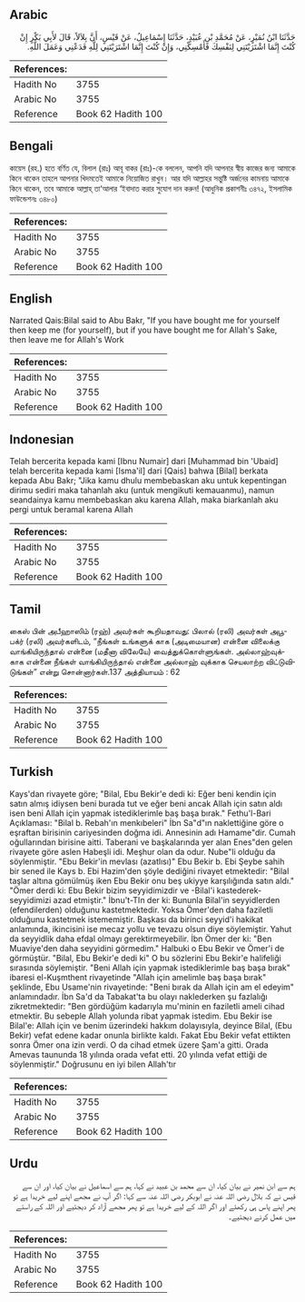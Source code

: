 ## Arabic


<div dir="rtl" lang="ar" style={{fontSize:'larger',backgroundColor:'#f8f9fa',padding:20}}>
حَدَّثَنَا ابْنُ نُمَيْرٍ، عَنْ مُحَمَّدِ بْنِ عُبَيْدٍ، حَدَّثَنَا إِسْمَاعِيلُ، عَنْ قَيْسٍ، أَنَّ بِلاَلاً، قَالَ لأَبِي بَكْرٍ إِنْ كُنْتَ إِنَّمَا اشْتَرَيْتَنِي لِنَفْسِكَ فَأَمْسِكْنِي، وَإِنْ كُنْتَ إِنَّمَا اشْتَرَيْتَنِي لِلَّهِ فَدَعْنِي وَعَمَلَ اللَّهِ‏.‏
</div>
<div style={{backgroundColor:'#f8f9fa',padding:20, marginBottom: 10}}><table> <thead> <tr> <th>References:</th> <th></th> </tr> </thead> <tbody><tr><td>Hadith No</td><td>3755</td></tr><tr><td>Arabic No</td><td>3755</td></tr><tr><td>Reference</td><td>Book 62 Hadith 100</td></tr></tbody></table></div>

## Bengali


<div dir="ltr" lang="bn" style={{fontSize:'larger',backgroundColor:'#f8f9fa',padding:20}}>
কায়েস (রহ.) হতে বর্ণিত যে, বিলাল (রাঃ) আবূ বাকর (রাঃ)-কে বললেন, আপনি যদি আপনার স্বীয় কাজের জন্য আমাকে কিনে থাকেন তাহলে আপনার খিদমতেই আমাকে নিয়োজিত রাখুন। আর যদি আল্লাহর সন্তুষ্টি অর্জনের কামনায় আমাকে কিনে থাকেন, তবে আমাকে আল্লাহ্ তা‘আলার ‘ইবাদাত করার সুযোগ দান করুন! (আধুনিক প্রকাশনীঃ ৩৪৭২, ইসলামিক ফাউন্ডেশনঃ ৩৪৮০)
</div>
<div style={{backgroundColor:'#f8f9fa',padding:20, marginBottom: 10}}><table> <thead> <tr> <th>References:</th> <th></th> </tr> </thead> <tbody><tr><td>Hadith No</td><td>3755</td></tr><tr><td>Arabic No</td><td>3755</td></tr><tr><td>Reference</td><td>Book 62 Hadith 100</td></tr></tbody></table></div>

## English


<div dir="ltr" lang="en" style={{fontSize:'larger',backgroundColor:'#f8f9fa',padding:20}}>
Narrated Qais:Bilal said to Abu Bakr, "If you have bought me for yourself then keep me (for yourself), but if you have bought me for Allah's Sake, then leave me for Allah's Work
</div>
<div style={{backgroundColor:'#f8f9fa',padding:20, marginBottom: 10}}><table> <thead> <tr> <th>References:</th> <th></th> </tr> </thead> <tbody><tr><td>Hadith No</td><td>3755</td></tr><tr><td>Arabic No</td><td>3755</td></tr><tr><td>Reference</td><td>Book 62 Hadith 100</td></tr></tbody></table></div>

## Indonesian


<div dir="ltr" lang="id" style={{fontSize:'larger',backgroundColor:'#f8f9fa',padding:20}}>
Telah bercerita kepada kami [Ibnu Numair] dari [Muhammad bin 'Ubaid] telah bercerita kepada kami [Isma'il] dari [Qais] bahwa [Bilal] berkata kepada Abu Bakr; "Jika kamu dhulu membebaskan aku untuk kepentingan dirimu sediri maka tahanlah aku (untuk mengikuti kemauanmu), namun seandainya kamu membebaskan aku karena Allah, maka biarkanlah aku pergi untuk beramal karena Allah
</div>
<div style={{backgroundColor:'#f8f9fa',padding:20, marginBottom: 10}}><table> <thead> <tr> <th>References:</th> <th></th> </tr> </thead> <tbody><tr><td>Hadith No</td><td>3755</td></tr><tr><td>Arabic No</td><td>3755</td></tr><tr><td>Reference</td><td>Book 62 Hadith 100</td></tr></tbody></table></div>

## Tamil


<div dir="ltr" lang="ta" style={{fontSize:'larger',backgroundColor:'#f8f9fa',padding:20}}>
கைஸ் பின் அபீஹாஸிம் (ரஹ்) அவர்கள் கூறியதாவது: பிலால் (ரலி) அவர்கள் அபூபக்ர் (ரலி) அவர்களிடம், “நீங்கள் உங்களுக் காக (அடிமையான) என்னை விலைக்கு வாங்கியிருந்தால் என்னை (மதீனா விலேயே) வைத்துக்கொள்ளுங்கள். அல்லாஹ்வுக்காக என்னை நீங்கள் வாங்கியிருந்தால் என்னை அல்லாஹ் வுக்காக செயலாற்ற விட்டுவிடுங்கள்” என்று சொன்னார்கள்.137 அத்தியாயம் : 62
</div>
<div style={{backgroundColor:'#f8f9fa',padding:20, marginBottom: 10}}><table> <thead> <tr> <th>References:</th> <th></th> </tr> </thead> <tbody><tr><td>Hadith No</td><td>3755</td></tr><tr><td>Arabic No</td><td>3755</td></tr><tr><td>Reference</td><td>Book 62 Hadith 100</td></tr></tbody></table></div>

## Turkish


<div dir="ltr" lang="tr" style={{fontSize:'larger',backgroundColor:'#f8f9fa',padding:20}}>
Kays'dan rivayete göre; "Bilal, Ebu Bekir'e dedi ki: Eğer beni kendin için satın almış idiysen beni burada tut ve eğer beni ancak Allah için satın aldı isen beni Allah için yapmak istediklerimle baş başa bırak." Fethu'l-Bari Açıklaması: "Bilal b. Rebah'ın menkıbeleri" İbn Sa"d"ın naklettiğine göre o eşraftan birisinin cariyesinden doğma idi. Annesinin adı Hamame"dir. Cumah oğullarından birisine aitti. Taberani ve başkalarında yer alan Enes"den gelen rivayete göre aslen Habeşli idi. Meşhur olan da odur. Nube"li olduğu da söylenmiştir. "Ebu Bekir'in mevlası (azatlısı)" Ebu Bekir b. Ebi Şeybe sahih bir sened ile Kays b. Ebi Hazim'den şöyle dediğini rivayet etmektedir: "Bilal taşlar altına gömülmüş iken Ebu Bekir onu beş ukiyye karşılığında satın aldı." "Ömer derdi ki: Ebu Bekir bizim seyyidimizdir ve -Bilal'i kastederek- seyyidimizi azad etmiştir." İbnu't-TIn der ki: Bununla Bilal'in seyyidlerden (efendilerden) olduğunu kastetmektedir. Yoksa Ömer'den daha faziletli olduğunu kastetmek istememiştir. Başkası da birinci seyyid'i hakikat anlamında, ikincisini ise mecaz yollu ve tevazu olsun diye söylemiştir. Yahut da seyyidlik daha efdal olmayı gerektirmeyebilir. İbn Ömer der ki: "Ben Muaviye'den daha seyyidini görmedim." Halbuki o Ebu Bekir ve Ömer'i de görmüştür. "Bilal, Ebu Bekir'e dedi ki" O bu sözlerini Ebu Bekir'e halifeliği sırasında söylemiştir. "Beni Allah için yapmak istediklerimle baş başa bırak" ibaresi el-Kuşmthent rivayetinde "Allah için amelimle baş başa bırak" şeklinde, Ebu Usame'nin rivayetinde: "Beni bırak da Allah için am el edeyim" anlamındadır. İbn Sa'd da Tabakat'ta bu olayı naklederken şu fazlalığı zikretmektedir: "Ben gördüğüm kadarıyla mu'minin en faziletli ameli cihad etmektir. Bu sebeple Allah yolunda ribat yapmak istedim. Ebu Bekir ise Bilal'e: Allah için ve benim üzerindeki hakkım dolayısıyla, deyince Bilal, (Ebu Bekir) vefat edene kadar onunla birlikte kaldı. Fakat Ebu Bekir vefat ettikten sonra Ömer ona izin verdi. O da cihad etmek üzere Şam'a gitti. Orada Amevas taununda 18 yılında orada vefat etti. 20 yılında vefat ettiği de söylenmiştir." Doğrusunu en iyi bilen Allah'tır
</div>
<div style={{backgroundColor:'#f8f9fa',padding:20, marginBottom: 10}}><table> <thead> <tr> <th>References:</th> <th></th> </tr> </thead> <tbody><tr><td>Hadith No</td><td>3755</td></tr><tr><td>Arabic No</td><td>3755</td></tr><tr><td>Reference</td><td>Book 62 Hadith 100</td></tr></tbody></table></div>

## Urdu


<div dir="rtl" lang="ur" style={{fontSize:'larger',backgroundColor:'#f8f9fa',padding:20}}>
ہم سے ابن نمیر نے بیان کیا، ان سے محمد بن عبید نے کہا، ہم سے اسماعیل نے بیان کیا، اور ان سے قیس نے کہ بلال رضی اللہ عنہ نے ابوبکر رضی اللہ عنہ سے کہا: اگر آپ نے مجھے اپنے لیے خریدا ہے تو پھر اپنے پاس ہی رکھئے اور اگر اللہ کے لیے خریدا ہے تو پھر مجھے آزاد کر دیجئیے اور اللہ کے راستے میں عمل کرنے دیجئیے۔
</div>
<div style={{backgroundColor:'#f8f9fa',padding:20, marginBottom: 10}}><table> <thead> <tr> <th>References:</th> <th></th> </tr> </thead> <tbody><tr><td>Hadith No</td><td>3755</td></tr><tr><td>Arabic No</td><td>3755</td></tr><tr><td>Reference</td><td>Book 62 Hadith 100</td></tr></tbody></table></div>